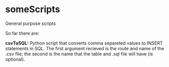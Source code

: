 # someScripts
General purpose scripts

So far there are:

**csvToSQL:** Python script that converts comma separeted values to INSERT statements in SQL. The first argument recieved is the route and name of the .csv file; the second is the name that the table and .sql file will have (is optional).

